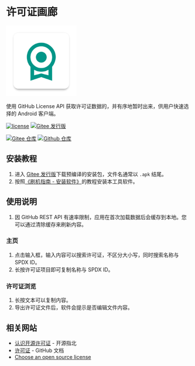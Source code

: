 # 许可证画廊

<img src="./icon.png" width="192" height="192" />

使用 GitHub License API 获取许可证数据的，并有序地暂时出来，供用户快速选择的 Android 客户端。

[![license](https://img.shields.io/github/license/AideLua/LicenseGallery)](LICENSE)
[![Gitee 发行版](https://img.shields.io/github/v/tag/AideLua/LicenseGallery?color=C71D23&label=发行版&logo=gitee)](https://gitee.com/AideLua/LicenseGallery/releases/latest)

[![Gitee 仓库](https://img.shields.io/badge/Gitee-仓库-C71D23?logo=gitee)](https://gitee.com/AideLua/LicenseGallery)
[![Github 仓库](https://img.shields.io/badge/Github-仓库-0969DA?logo=github)](https://github.com/AideLua/LicenseGallery)

## 安装教程

1. 进入 [Gitee 发行版](https://gitee.com/AideLua/LicenseGallery/releases/latest)下载预编译的安装包，文件名通常以 `.apk` 结尾。
2. 按照[《刷机指南 - 安装软件》](https://jesse205.github.io/FlashAndroidDevicesGuidelines/normal/installApk/)的教程安装本工具软件。

## 使用说明

1. 因 GitHub REST API 有速率限制，应用在首次加载数据后会缓存到本地。您可以通过清除缓存来刷新内容。

### 主页

1. 点击输入框，输入内容可以搜索许可证，不区分大小写，同时搜索名称与 SPDX ID。
2. 长按许可证项目即可复制名称与 SPDX ID。

### 许可证浏览

1. 长按文本可以复制内容。
2. 导出许可证文件后，软件会提示是否编辑文件内容。

## 相关网站

- [认识开源许可证](https://oschina.gitee.io/opensource-guide/guide/%E7%AC%AC%E4%BA%8C%E9%83%A8%E5%88%86%EF%BC%9A%E5%AD%A6%E4%B9%A0%E5%92%8C%E4%BD%BF%E7%94%A8%E5%BC%80%E6%BA%90%E9%A1%B9%E7%9B%AE/%E7%AC%AC%203%20%E5%B0%8F%E8%8A%82%EF%BC%9A%E8%AE%A4%E8%AF%86%E5%BC%80%E6%BA%90%E8%AE%B8%E5%8F%AF%E8%AF%81/) - 开源指北
- [许可证](https://docs.github.com/zh/rest/licenses?apiVersion=2022-11-28) - GitHub 文档
- [Choose an open source license](https://choosealicense.com/)

